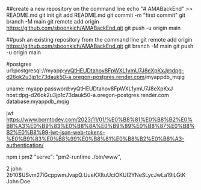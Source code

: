 ##create a new repository on the command line
echo "# AMABackEnd" >> README.md
git init
git add README.md
git commit -m "first commit"
git branch -M main
git remote add origin https://github.com/sboonkich/AMABackEnd.git
git push -u origin main

##push an existing repository from the command line
git remote add origin https://github.com/sboonkich/AMABackEnd.git
git branch -M main
git push -u origin main

#postgres
url:postgresql://myapp:vyQtHEUDtahov8FpWXL1ymU7J8eXpKxJ@dpg-d26ok2u3jp1c73dauk50-a.oregon-postgres.render.com/myappdb_mqig

uname: myapp
password:vyQtHEUDtahov8FpWXL1ymU7J8eXpKxJ
host:dpg-d26ok2u3jp1c73dauk50-a.oregon-postgres.render.com
database:myappdb_mqig

jwt
https://www.borntodev.com/2023/11/01/%E0%B8%81%E0%B8%B2%E0%B8%A3%E0%B9%83%E0%B8%8A%E0%B9%89%E0%B8%87%E0%B8%B2%E0%B8%99-jwt-json-web-tokens-%E0%B9%83%E0%B8%99%E0%B8%81%E0%B8%B2%E0%B8%A3-authentication/

npm i pm2
"serve": "pm2-runtime ./bin/www",

2 john $2b$10$USvm27iGcppwmJvapQ.UueKXltuUciOKUI2YNeSLycJwLa19iLGtK John Doe
